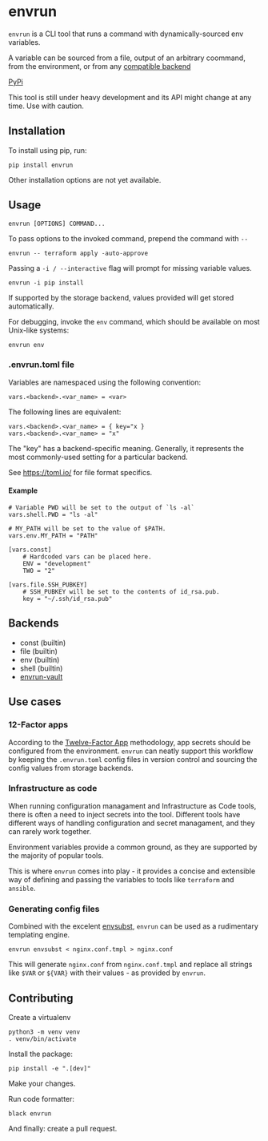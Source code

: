 # envrun

`envrun` is a CLI tool that runs a command with dynamically-sourced env variables.

A variable can be sourced from a file, output of an arbitrary coommand, from the environment, or from any [compatible backend](#backends)

[PyPi](https://pypi.org/project/envrun/)

This tool is still under heavy development and its API might change at any time. Use with caution.


## Installation
To install using pip, run:

    pip install envrun

Other installation options are not yet available.


## Usage

    envrun [OPTIONS] COMMAND...


To pass options to the invoked command, prepend the command with `--`

    envrun -- terraform apply -auto-approve


Passing a `-i / --interactive` flag will prompt for missing variable values.

    envrun -i pip install

If supported by the storage backend, values provided will get stored automatically.


For debugging, invoke the `env` command, which should be available on most Unix-like systems:

    envrun env


### .envrun.toml file

Variables are namespaced using the following convention:

    vars.<backend>.<var_name> = <var>

The following lines are equivalent:

    vars.<backend>.<var_name> = { key="x }
    vars.<backend>.<var_name> = "x"

The "key" has a backend-specific meaning. Generally, it represents
the most commonly-used setting for a particular backend.

 See https://toml.io/ for file format specifics.


#### Example

    # Variable PWD will be set to the output of `ls -al`
    vars.shell.PWD = "ls -al"

    # MY_PATH will be set to the value of $PATH.
    vars.env.MY_PATH = "PATH"

    [vars.const]
        # Hardcoded vars can be placed here.
        ENV = "development"
        TWO = "2"

    [vars.file.SSH_PUBKEY]
        # SSH_PUBKEY will be set to the contents of id_rsa.pub.
        key = "~/.ssh/id_rsa.pub"


## Backends

  - const (builtin)
  - file (builtin)
  - env (builtin)
  - shell (builtin)
  - [envrun-vault](https://github.com/janlikar/envrun-vault)


## Use cases
### 12-Factor apps
According to the [Twelve-Factor App](https://12factor.net/) methodology, app secrets should be configured from the environment.
`envrun` can neatly support this workflow by keeping the `.envrun.toml` config files in version control and sourcing the config values
from storage backends.

### Infrastructure as code
When running configuration managament and Infrastructure as Code tools, there is often a need to inject secrets into the tool.
Different tools have different ways of handling configuration and secret managament, and they can rarely work together.

Environment variables provide a common ground, as they are supported by the majority of popular tools.

This is where `envrun` comes into play - it provides a concise and extensible way of defining and passing the variables to tools like `terraform` and `ansible`.

### Generating config files
Combined with the excelent [envsubst](https://linux.die.net/man/1/envsubst), `envrun` can be used as a rudimentary templating engine.

    envrun envsubst < nginx.conf.tmpl > nginx.conf

This will generate `nginx.conf` from `nginx.conf.tmpl` and replace all strings like `$VAR` or `${VAR}` with their values - as provided by `envrun`.

## Contributing
Create a virtualenv

    python3 -m venv venv
    . venv/bin/activate

Install the package:

    pip install -e ".[dev]"

Make your changes.

Run code formatter:

    black envrun

And finally: create a pull request.
